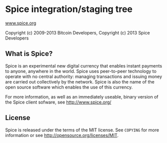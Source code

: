 Spice integration/staging tree
==================================

www.spice.org

Copyright (c) 2009-2013 Bitcoin Developers,
Copyright (c) 2013 Spice Developers

What is Spice?
-----------------

Spice is an experimental new digital currency that enables instant payments to
anyone, anywhere in the world. Spice uses peer-to-peer technology to operate
with no central authority: managing transactions and issuing money are carried
out collectively by the network. Spice is also the name of the open source
software which enables the use of this currency.

For more information, as well as an immediately useable, binary version of
the Spice client sofware, see http://www.spice.org/

License
-------

Spice is released under the terms of the MIT license. See `COPYING` for more
information or see http://opensource.org/licenses/MIT.
